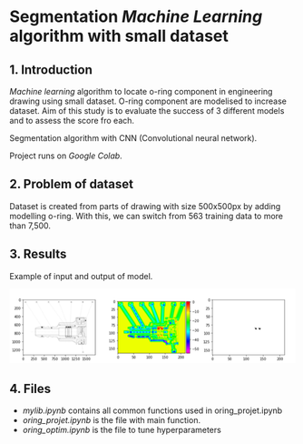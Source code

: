 # Segmentation _Machine Learning_ algorithm with small dataset

## 1. Introduction

_Machine learning_ algorithm to locate o-ring component in engineering drawing using small dataset. O-ring component are modelised to increase dataset. Aim of this study is to evaluate the success of 3 different models and to assess the score fro each.

Segmentation algorithm with CNN (Convolutional neural network).

Project runs on _Google Colab_.


## 2. Problem of dataset

Dataset is created from parts of drawing with size 500x500px by adding modelling o-ring. With this, we can switch from 563 training data to more than 7,500.


## 3. Results

Example of input and output of model.

![result](./images/Image1.png)


## 4. Files

* _mylib.ipynb_ contains all common functions used in oring_projet.ipynb
* _oring_projet.ipynb_ is the file with main function.
* _oring_optim.ipynb_  is the file to tune hyperparameters
